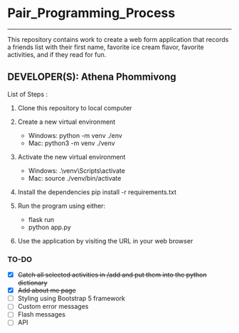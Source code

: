 # Pair_Programming_Process

---

This repository contains work to create a web form application that records a friends list with their first name, favorite ice cream flavor, favorite activities, and if they read for fun. 

DEVELOPER(S): Athena Phommivong
---
List of Steps :

1. Clone this repository to local computer

2. Create a new virtual environment
    - Windows: python -m venv ./env
    - Mac: python3 -m venv ./venv

3. Activate the new virtual environment
    - Windows: .\venv\Scripts\activate
    - Mac: source ./venv/bin/activate

4. Install the dependencies pip install -r requirements.txt

5. Run the program using either:
    - flask run
    - python app.py

6. Use the application by visiting the URL in your web browser


### TO-DO

- [x] ~~Catch all selected activities in /add and put them into the python dictionary~~
- [x] ~~Add about me page~~
- [ ] Styling using Bootstrap 5 framework
- [ ] Custom error messages
- [ ] Flash messages
- [ ] API
